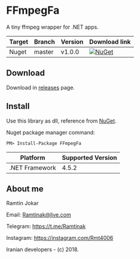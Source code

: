 # FFmpegFa
A tiny ffmpeg wrapper for .NET apps.

| Target | Branch | Version | Download link |
| ------ | ------ | ------ | ------ |
| Nuget | master | v1.0.0 | [![NuGet](https://img.shields.io/nuget/v/FFmpegFa.svg)](https://www.nuget.org/packages/FFmpegFa) |

## Download
Download in [releases](https://github.com/ramtinak/FFmpegFa/releases/) page.

## Install
Use this library as dll, reference from [NuGet](https://www.nuget.org/packages/FFmpegFa/).

Nuget package manager command:
```
PM> Install-Package FFmpegFa
```

| Platform | Supported Version |
| ------ | ------ |
| .NET Framework | 4.5.2 |

## About me
Ramtin Jokar

Email: [Ramtinak@live.com](mailto:ramtinak@live.com)

Telegram: https://t.me/Ramtinak

Instagram: https://instagram.com/Rmt4006


Iranian developers - (c) 2018.

